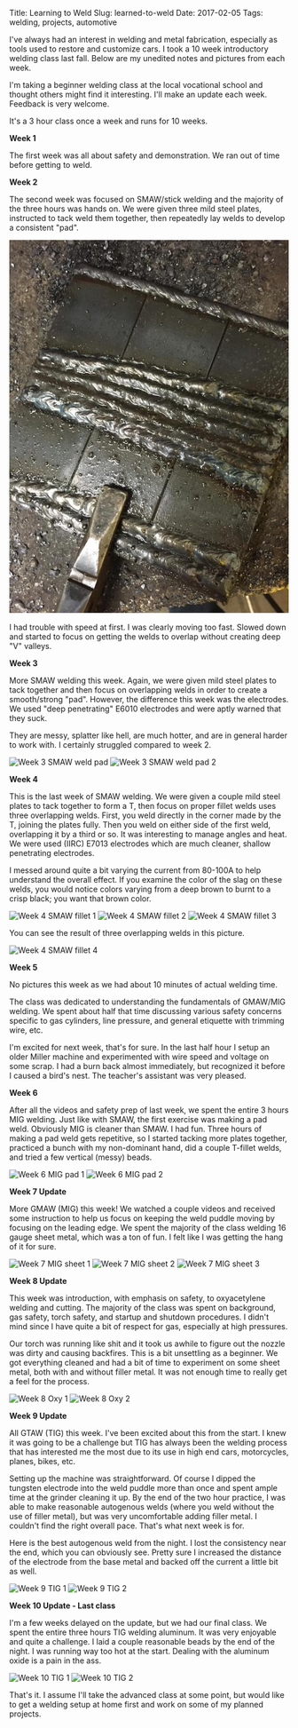 Title: Learning to Weld
Slug: learned-to-weld
Date: 2017-02-05
Tags: welding, projects, automotive

I've always had an interest in welding and metal fabrication, especially as tools used to restore and customize
cars. I took a 10 week introductory welding class last fall. Below are my unedited notes and pictures from each week.

I'm taking a beginner welding class at the local vocational school and thought others might find it interesting.
I'll make an update each week. Feedback is very welcome.

It's a 3 hour class once a week and runs for 10 weeks.

**Week 1**

The first week was all about safety and demonstration. We ran out of time before getting to weld.

**Week 2**

The second week was focused on SMAW/stick welding and the majority of the three hours was hands on.
We were given three mild steel plates, instructed to tack weld them together, then repeatedly lay welds
to develop a consistent "pad".

<img src="/images/welding/week-2.1.jpg" class="img-thumbnail" alt="Week 2 SMAW weld pad">

I had trouble with speed at first. I was clearly moving too fast.
Slowed down and started to focus on getting the welds to overlap without creating deep "V" valleys.

**Week 3**

More SMAW welding this week. Again, we were given mild steel plates to tack together and then focus
on overlapping welds in order to create a smooth/strong "pad". However, the difference this week was the electrodes.
We used "deep penetrating" E6010 electrodes and were aptly warned that they suck.

They are messy, splatter like hell, are much hotter, and are in general harder to work with.
I certainly struggled compared to week 2.

<img src="/images/welding/week-3.1.png" class="img-thumbnail" alt="Week 3 SMAW weld pad">
<img src="/images/welding/week-3.2.png" class="img-thumbnail" alt="Week 3 SMAW weld pad 2">

**Week 4**

This is the last week of SMAW welding. We were given a couple mild steel plates to tack together to
form a T, then focus on proper fillet welds uses three overlapping welds. First, you weld directly in the corner
made by the T, joining the plates fully. Then you weld on either side of the first weld, overlapping it by a third
or so. It was interesting to manage angles and heat. We were used (IIRC) E7013 electrodes which are much cleaner,
shallow penetrating electrodes.

I messed around quite a bit varying the current from 80-100A to help understand the overall effect.
If you examine the color of the slag on these welds, you would notice colors varying from a deep brown to burnt
to a crisp black; you want that brown color.

<img src="/images/welding/week-4.1.png" class="img-thumbnail" alt="Week 4 SMAW fillet 1">
<img src="/images/welding/week-4.2.png" class="img-thumbnail" alt="Week 4 SMAW fillet 2">
<img src="/images/welding/week-4.3.png" class="img-thumbnail" alt="Week 4 SMAW fillet 3">

You can see the result of three overlapping welds in this picture.

<img src="/images/welding/week-4.4.png" class="img-thumbnail" alt="Week 4 SMAW fillet 4">

**Week 5**

No pictures this week as we had about 10 minutes of actual welding time.

The class was dedicated to understanding the fundamentals of GMAW/MIG welding.
We spent about half that time discussing various safety concerns specific to gas cylinders, line pressure,
and general etiquette with trimming wire, etc.

I'm excited for next week, that's for sure. In the last half hour I setup an older Miller machine
and experimented with wire speed and voltage on some scrap. I had a burn back almost immediately,
but recognized it before I caused a bird's nest. The teacher's assistant was very pleased.

**Week 6**

After all the videos and safety prep of last week, we spent the entire 3 hours MIG welding.
Just like with SMAW, the first exercise was making a pad weld. Obviously MIG is cleaner than SMAW. I had fun.
Three hours of making a pad weld gets repetitive, so I started tacking more plates together, practiced a bunch
with my non-dominant hand, did a couple T-fillet welds, and tried a few vertical (messy) beads.

<img src="/images/welding/week-6.1.png" class="img-thumbnail" alt="Week 6 MIG pad 1">
<img src="/images/welding/week-6.2.png" class="img-thumbnail" alt="Week 6 MIG pad 2">

**Week 7 Update**

More GMAW (MIG) this week! We watched a couple videos and received some instruction to help us
focus on keeping the weld puddle moving by focusing on the leading edge. We spent the majority of the
class welding 16 gauge sheet metal, which was a ton of fun. I felt like I was getting the hang of it for sure.

<img src="/images/welding/week-7.1.png" class="img-thumbnail" alt="Week 7 MIG sheet 1">
<img src="/images/welding/week-7.2.png" class="img-thumbnail" alt="Week 7 MIG sheet 2">
<img src="/images/welding/week-7.3.png" class="img-thumbnail" alt="Week 7 MIG sheet 3">

**Week 8 Update**

This week was introduction, with emphasis on safety, to oxyacetylene welding and cutting.
The majority of the class was spent on background, gas safety, torch safety, and startup and shutdown procedures.
I didn't mind since I have quite a bit of respect for gas, especially at high pressures.

Our torch was running like shit and it took us awhile to figure out the nozzle was dirty and causing backfires.
This is a bit unsettling as a beginner. We got everything cleaned and had a bit of time to experiment on some
sheet metal, both with and without filler metal. It was not enough time to really get a feel for the process.

<img src="/images/welding/week-8.1.png" class="img-thumbnail" alt="Week 8 Oxy 1">
<img src="/images/welding/week-8.2.png" class="img-thumbnail" alt="Week 8 Oxy 2">

**Week 9 Update**

All GTAW (TIG) this week. I've been excited about this from the start.
I knew it was going to be a challenge but TIG has always been the welding process that has interested
me the most due to its use in high end cars, motorcycles, planes, bikes, etc.

Setting up the machine was straightforward. Of course I dipped the tungsten electrode into the weld
puddle more than once and spent ample time at the grinder cleaning it up. By the end of the two hour practice,
I was able to make reasonable autogenous welds (where you weld without the use of filler metal),
but was very uncomfortable adding filler metal. I couldn't find the right overall pace.
That's what next week is for.

Here is the best autogenous weld from the night. I lost the consistency near the end,
which you can obviously see. Pretty sure I increased the distance of the electrode from the base metal
and backed off the current a little bit as well.

<img src="/images/welding/week-9.1.png" class="img-thumbnail" alt="Week 9 TIG 1">
<img src="/images/welding/week-9.2.png" class="img-thumbnail" alt="Week 9 TIG 2">

**Week 10 Update - Last class**

I'm a few weeks delayed on the update, but we had our final class.
We spent the entire three hours TIG welding aluminum. It was very enjoyable and quite a challenge.
I laid a couple reasonable beads by the end of the night. I was running way too hot at the start.
Dealing with the aluminum oxide is a pain in the ass.

<img src="/images/welding/week-10.1.png" class="img-thumbnail" alt="Week 10 TIG 1">
<img src="/images/welding/week-10.2.png" class="img-thumbnail" alt="Week 10 TIG 2">

That's it. I assume I'll take the advanced class at some point, but would like to get a welding setup
at home first and work on some of my planned projects.
